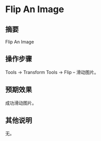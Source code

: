 # Flip An Image

## 摘要

Flip An Image

## 操作步骤

Tools → Transform Tools → Flip – 滑动图片。



## 预期效果

成功滑动图片。

## 其他说明

无。
